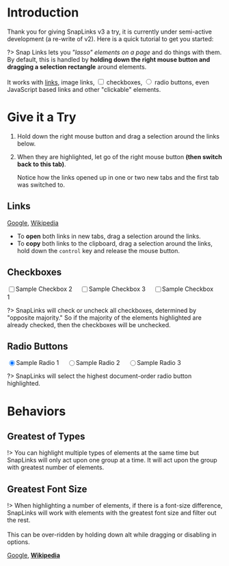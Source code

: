 <style>
    DIV.tutorial-inputs LABEL { padding-right: 15px; }
    DIV.tutorial-inputs INPUT { vertical-align: -2px; }
</style>

# Introduction

Thank you for giving SnapLinks v3 a try, it is currently under semi-active development (a re-write of v2). Here is a quick tutorial to get you started:

?> Snap Links lets you _"lasso" elements on a page_ and do things with them. By default, this is handled by **holding down the right mouse button and dragging a selection rectangle** around elements.<br>
<br>
It works with [links](#), image links, <input type="checkbox"> checkboxes, <input type="radio"> radio buttons, even JavaScript based links
and other "clickable" elements.

# Give it a Try

1.  Hold down the right mouse button and drag a selection around the links below.

2.  When they are highlighted, let go of the right mouse button **(then switch back to this tab)**.

    Notice how the links opened up in one or two new tabs and the first tab was switched to.

## Links

[Google](http://www.google.com), [Wikipedia](http://wikipedia.com)

  * To **open** both links in new tabs, drag a selection around the links.
  * To **copy** both links to the clipboard, drag a selection around the links, hold down the `control` key and release the mouse button.

## Checkboxes

<div class="tutorial-inputs">
    <span><label><input type="checkbox"/>Sample Checkbox 2</label></span>
    <span><label><input type="checkbox"/>Sample Checkbox 3</label></span>
    <span><label><input type="checkbox"/>Sample Checkbox 1</label></span>
</div>

?> SnapLinks will check or uncheck all checkboxes, determined by "opposite majority." So if the majority of the elements highlighted are already checked, then the checkboxes will be unchecked.

## Radio Buttons

<div class="tutorial-inputs">
    <span><label><input type="radio" name="sample" checked/>Sample Radio 1</label></span>
    <span><label><input type="radio" name="sample"/>Sample Radio 2</label></span>
    <span><label><input type="radio" name="sample"/>Sample Radio 3</label></span>
</div>


?> SnapLinks will select the highest document-order radio button highlighted.

# Behaviors
## Greatest of Types
!> You can highlight multiple types of elements at the same time but SnapLinks will only act upon one group at a time. It will act upon the group with greatest number of elements.


## Greatest Font Size
!> When highlighting a number of elements, if there is a font-size difference, SnapLinks will work with elements
with the greatest font size and filter out the rest.<br>
<br>
This can be over-ridden by holding down alt while dragging
or disabling in options.

<a href="http://www.google.com">Google</a>, <a style="font-weight: bold;" href="http://wikipedia.com">Wikipedia</a>
